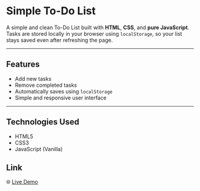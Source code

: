 # Simple To-Do List

A simple and clean To-Do List built with **HTML**, **CSS**, and **pure JavaScript**.  
Tasks are stored locally in your browser using `localStorage`, so your list stays saved even after refreshing the page.

---

## Features

- Add new tasks  
- Remove completed tasks  
- Automatically saves using `localStorage`  
- Simple and responsive user interface

---

## Technologies Used

- HTML5  
- CSS3  
- JavaScript (Vanilla)

## Link

🌐 [Live Demo](https://luizgustavonq.github.io/todo-list)
